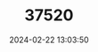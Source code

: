 ---
title: "37520"
category: "Hopea bullatifolia"
draft: false
date: 2024-02-22 13:03:50
languages:
  Malay: ["Luis Melencur"]
---
